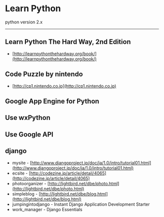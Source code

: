 # Learn Python 
python version 2.x

---

## Learn Python The Hard Way, 2nd Edition
- [http://learnpythonthehardway.org/book/](http://learnpythonthehardway.org/book/)

## Code Puzzle by nintendo
- [http://cp1.nintendo.co.jp](http://cp1.nintendo.co.jp)

## Google App Engine for Python

## Use wxPython

## Use Google API

## django
- mysite - [http://www.djangoproject.jp/doc/ja/1.0/intro/tutorial01.html](http://www.djangoproject.jp/doc/ja/1.0/intro/tutorial01.html)
- ecsite - [http://codezine.jp/article/detail/4065](http://codezine.jp/article/detail/4065)
- photoorganizer - [http://lightbird.net/dbe/photo.html](http://lightbird.net/dbe/photo.html)
- simpleblog - [http://lightbird.net/dbe/blog.html](http://lightbird.net/dbe/blog.html)
- jumpingintodjango - Instant Django Application Development Starter
- work_manager - Django Essentials
